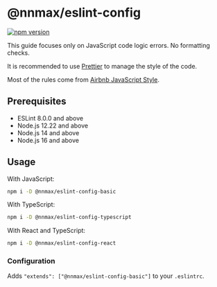 # @nnmax/eslint-config

[![npm version](https://badge.fury.io/js/@nnmax%2Feslint-config-basic.svg)](https://badge.fury.io/js/@nnmax%2Feslint-config-basic)

This guide focuses only on JavaScript code logic errors. No formatting checks.

It is recommended to use [Prettier](https://github.com/prettier/prettier) to manage the style of the code.

Most of the rules come from [Airbnb JavaScript Style](https://github.com/airbnb/javascript).

## Prerequisites

- ESLint 8.0.0 and above
- Node.js 12.22 and above
- Node.js 14 and above
- Node.js 16 and above

## Usage

With JavaScript:

```bash
npm i -D @nnmax/eslint-config-basic
```

With TypeScript:

```bash
npm i -D @nnmax/eslint-config-typescript
```

With React and TypeScript:

```bash
npm i -D @nnmax/eslint-config-react
```

### Configuration

Adds `"extends": ["@nnmax/eslint-config-basic"]` to your `.eslintrc`.
